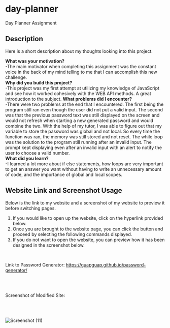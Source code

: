 # day-planner
Day Planner Assignment
## Description

Here is a short description about my thoughts looking into this project.

<strong>What was your motivation?</strong>
<br>
    -The main motivator when completing this assignment was the constant voice in the back of my mind telling to me that I can accomplish this new challenge.
<br>
<strong>Why did you build this project?</strong>
<br>
    -This project was my first attempt at utilizing my knowledge of JavaScript and see how it worked cohesively with the WEB API methods. A great introduction to the subject.
<strong>What problems did I encounter?</strong>
<br>
    -There were two problems at the end that I encountered. The first being the program still ran even though the user did not put a valid input. The second was that the previous password text was still displayed on the screen and would not refresh when starting a new generated password and would combine the two. With the help of my tutor, I was able to figure out that my variable to store the password was global and not local. So every time the function was ran, the memory was still stored and not reset. The while loop was the solution to the program still running after an invalid input. The prompt kept displaying even after an invalid input with an alert to notify the user to choose a valid number. 
<br>
<strong>What did you learn?</strong>
<br>
    -I learned a lot more about if else statements, how loops are very important to get an answer you want without having to write an unnecessary amount of code, and the importance of global and local scopes.

## Website Link and Screenshot Usage

Below is the link to my website and a screenshot of my website to preview it before switching pages.

<ol>
    <li>If you would like to open up the website, click on the hyperlink provided below.</li>
    <li>Once you are brought to the website page, you can click the button and proceed by selecting the following commands displayed.</li>
    <li>If you do not want to open the website, you can preview how it has been designed in the screenshot below.</li>
</ol>

<br>

Link to Password Generator: <a href="https://guapguap.github.io/password-generator/" target="_blank">https://guapguap.github.io/password-generator/</a>

<br>
<br>

Screenshot of Modified Site: 

<br>
<br>

![Screenshot (11)](https://user-images.githubusercontent.com/102185104/164895346-5a43a195-de32-4c29-bd46-e17affd24d74.png)

